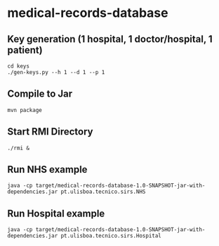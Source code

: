 # medical-records-database

## Key generation (1 hospital, 1 doctor/hospital, 1 patient)
```
cd keys
./gen-keys.py --h 1 --d 1 --p 1
```

## Compile to Jar
```
mvn package
```

## Start RMI Directory
```
./rmi &
```

## Run NHS example
```
java -cp target/medical-records-database-1.0-SNAPSHOT-jar-with-dependencies.jar pt.ulisboa.tecnico.sirs.NHS
``` 

## Run Hospital example
```
java -cp target/medical-records-database-1.0-SNAPSHOT-jar-with-dependencies.jar pt.ulisboa.tecnico.sirs.Hospital
